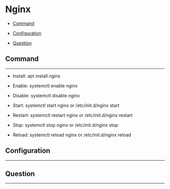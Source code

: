 # Nginx

  + [Command](#command)

  + [Configuration](#configuration)

  + [Question](#question)

## Command

***

  + Install: apt install nginx

  + Enable: systemctl enable nginx

  + Disable: systemctl disable nginx

  + Start: systemctl start nginx or /etc/init.d/nginx start

  + Restart: systemctl restart nginx or /etc/init.d/nginx restart

  + Stop: systemctl stop nginx or /etc/init.d/nginx stop

  + Reload: systemctl reload nginx or /etc/init.d/nginx reload

## Configuration

***

## Question

***
